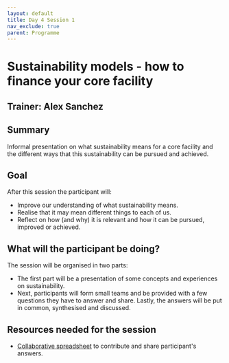 ```yaml
---
layout: default
title: Day 4 Session 1
nav_exclude: true
parent: Programme
---
```


# Sustainability models - how to finance your core facility
## Trainer: Alex Sanchez

## Summary
Informal presentation on what sustainability means for a core facility and the different ways that this sustainability can be pursued and achieved.

## Goal
After this session the participant will:
- Improve our understanding of what sustainability means. 
- Realise that it may mean different things to each of us. 
- Reflect on how (and why) it is relevant and how it can be pursued, improved or achieved.

## What will the participant be doing?
The session will be organised in two parts:
- The first part will be a presentation of some concepts and experiences on sustainability.
- Next, participants will form small teams and be provided with a few questions they have to answer and share. Lastly, the answers will be put in common, synthesised and discussed.

## Resources needed for the session
- [Collaborative spreadsheet](https://docs.google.com/spreadsheets/d/12b5V7KuAzRWzHVDOBhS9eM6hzlt738eYvuzDrR65jRU/edit?usp=sharing) to contribute and share participant's answers.
